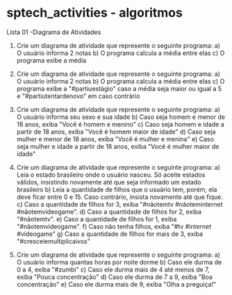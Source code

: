 # sptech_activities - algoritmos


Lista 01 -Diagrama de Atividades


1. Crie um diagrama de atividade que represente o seguinte programa:
a) O usuário informa 2 notas
b) O programa calcula a média entre elas
c) O programa exibe a média


2. Crie um diagrama de atividade que represente o seguinte programa:
a) O usuário informa 2 notas
b) O programa calcula a média entre elas
c) O programa exibe a "#partiuestágio" caso a média seja maior ou igual a 5 e "#partiutentardenovo" em caso contrário


3. Crie um diagrama de atividade que represente o seguinte programa:
a) O usuário informa seu sexo e sua idade
b) Caso seja homem e menor de 18 anos, exiba "Você é homem e menino"
c) Caso seja homem e idade a partir de 18 anos, exiba "Você é homem maior de idade"
d) Caso seja mulher e menor de 18 anos, exiba "Você é mulher e menina"
e) Caso seja mulher e idade a partir de 18 anos, exiba "Você é mulher maior de idade"


4. Crie um diagrama de atividade que represente o seguinte programa:
a) Leia o estado brasileiro onde o usuário nasceu. Só aceite estados válidos, insistindo novamente até que seja informado um estado brasileiro
b) Leia a quantidade de filhos que o usuário tem, porém, ela deve ficar entre 0 e 15. Caso contrário, insista novamente até que fique.
c) Caso a quantidade de filhos for 3, exiba "#nãotemtv  #nãoteminternet #nãotemvideogame".
d) Caso a quantidade de filhos for 2, exiba "#nãotemtv".
e) Caso a quantidade de filhos for 1, exiba "#nãotemvideogame".
f) Caso não tenha filhos, exiba "#tv  #internet  #videogame"
g) Caso a quantidade de filhos for mais de 3, exiba "#cresceiemultiplicaivos"


5. Crie um diagrama de atividade que represente o seguinte programa:
a) O usuário informa quantas horas por noite dorme
b) Caso ele durma de 0 a 4, exiba "#zumbi"
c) Caso ele durma mais de 4 até menos de 7, exiba "Pouca concentração"
d) Caso ele durma de 7 a 9, exiba "Boa concentração"
e) Caso ele durma mais de 9, exiba "Olha a preguiça!"

